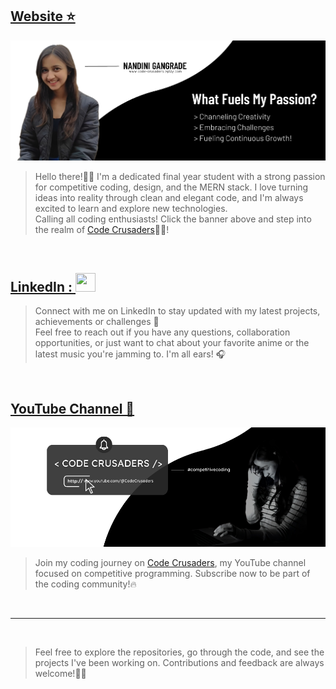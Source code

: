 ## <a href="https://code-crusaders.epizy.com/home/">Website ⭐</a>
[![Design & Development](https://github.com/nandini-gangrade/nandini-gangrade/blob/main/Website%20Banner.png)](https://code-crusaders.epizy.com/home/)
> Hello there!👋🏻 I'm a dedicated final year student with a strong passion for competitive coding, design, and the MERN stack. I love turning ideas into reality through clean and elegant code, and I'm always excited to learn and explore new technologies. <br>
Calling all coding enthusiasts! Click the banner above and step into the realm of <a href="https://code-crusaders.epizy.com/home/">Code Crusaders</a>🤟🏻!

<br>

## <a href="https://www.linkedin.com/in/nandini-gangrade-868385227/" target="_blank" rel="noreferrer">LinkedIn : <img src="https://raw.githubusercontent.com/danielcranney/readme-generator/main/public/icons/socials/linkedin.svg" width="32" height="30"/> </a> 
> Connect with me on LinkedIn to stay updated with my latest projects, achievements or challenges 🤝 <br>
Feel free to reach out if you have any questions, collaboration opportunities, or just want to chat about your favorite anime or the latest music you're jamming to. I'm all ears! 🎧

<br>

## <a href="https://youtube.com/@CodeCrusaders">YouTube Channel 🎥</a>

<div align="center">
  <a href="https://youtube.com/@CodeCrusaders">
    <img src="https://github.com/nandini-gangrade/nandini-gangrade/blob/main/youtube%20bannerr.png" alt="Code Crusaders Banner">
  </a>
</div>

> Join my coding journey on <a href="https://youtube.com/@CodeCrusaders">Code Crusaders</a>, my YouTube channel focused on competitive programming. Subscribe now to be part of the coding community!🔥

<br>

----------------------------------------

<br>

> Feel free to explore the repositories, go through the code, and see the projects I've been working on. Contributions and feedback are always welcome!👍🏻


<!-- 
### Socials

<p align="left"> 
<a href="https://www.codepen.io/nandini-gangrade" target="_blank" rel="noreferrer"><img src="https://raw.githubusercontent.com/danielcranney/readme-generator/main/public/icons/socials/codepen.svg" width="32" height="32" /></a>
<a href="https://www.youtube.com/@CodeCrusaders" target="_blank" rel="noreferrer"><img src="https://raw.githubusercontent.com/danielcranney/readme-generator/main/public/icons/socials/youtube.svg" width="32" height="32" /></a>
<a href="https://www.github.com/nandini-gangrade" target="_blank" rel="noreferrer"><img src="https://raw.githubusercontent.com/danielcranney/readme-generator/main/public/icons/socials/github.svg" width="32" height="32" /></a> <a href="http://www.instagram.com/monn_coquelicot/" target="_blank" rel="noreferrer"><img src="https://raw.githubusercontent.com/danielcranney/readme-generator/main/public/icons/socials/instagram.svg" width="32" height="32" /></a> <a href="https://www.linkedin.com/in/nandini-gangrade-868385227/" target="_blank" rel="noreferrer"><img src="https://raw.githubusercontent.com/danielcranney/readme-generator/main/public/icons/socials/linkedin.svg" width="32" height="32" /></a>
</p>
### Badges

<b>My GitHub Stats</b>

<a href="http://www.github.com/nandini-gangrade"><img src="https://github-readme-streak-stats.herokuapp.com/?user=nandini-gangrade&stroke=ffffff&background=1c1917&ring=0891b2&fire=0891b2&currStreakNum=ffffff&currStreakLabel=0891b2&sideNums=ffffff&sideLabels=ffffff&dates=ffffff&hide_border=true" /></a>

<a href="http://www.github.com/nandini-gangrade"><img src="https://github-readme-activity-graph.cyclic.app/graph?username=nandini-gangrade&bg_color=1c1917&color=ffffff&line=0891b2&point=ffffff&area_color=1c1917&area=true&hide_border=true&custom_title=GitHub%20Commits%20Graph" alt="GitHub Commits Graph" /></a>
 -->
